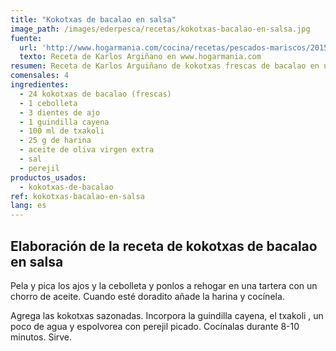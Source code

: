 ```yaml
---
title: "Kokotxas de bacalao en salsa"
image_path: /images/ederpesca/recetas/kokotxas-bacalao-en-salsa.jpg
fuente:
  url: 'http://www.hogarmania.com/cocina/recetas/pescados-mariscos/201512/kokotxas-bacalao-salsa-31305.html'
  texto: Receta de Karlos Argiñano en www.hogarmania.com
resumen: Receta de Karlos Arguiñano de kokotxas frescas de bacalao en una salsa a base de ajo, txakolí, cebolleta, guindilla cayena y harina.
comensales: 4
ingredientes:
  - 24 kokotxas de bacalao (frescas)
  - 1 cebolleta
  - 3 dientes de ajo
  - 1 guindilla cayena
  - 100 ml de txakoli
  - 25 g de harina
  - aceite de oliva virgen extra
  - sal
  - perejil
productos_usados:
  - kokotxas-de-bacalao
ref: kokotxas-bacalao-en-salsa
lang: es
---
```


## Elaboración de la receta de kokotxas de bacalao en salsa

Pela y pica los ajos y la cebolleta y ponlos a rehogar en una tartera con un chorro de aceite. Cuando esté doradito añade la harina y cocínela.

Agrega las kokotxas sazonadas. Incorpora la guindilla cayena, el txakoli , un poco de agua y espolvorea con perejil picado. Cocínalas durante 8-10 minutos. Sirve.
